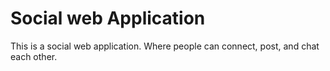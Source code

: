 # Social web Application

This is a social web application. Where people can connect, post, and chat each other.